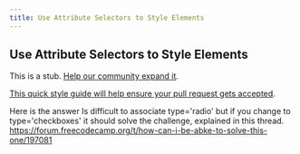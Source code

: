```yaml
---
title: Use Attribute Selectors to Style Elements
---
```

## Use Attribute Selectors to Style Elements

This is a stub. <a href='https://github.com/freecodecamp/guides/tree/master/src/pages/certifications/responsive-web-design/basic-css/use-attribute-selectors-to-style-elements/index.md' target='_blank' rel='nofollow'>Help our community expand it</a>.

<a href='https://github.com/freecodecamp/guides/blob/master/README.md' target='_blank' rel='nofollow'>This quick style guide will help ensure your pull request gets accepted</a>.

<!-- The article goes here, in GitHub-flavored Markdown. Feel free to add YouTube videos, images, and CodePen/JSBin embeds  -->
Here is the answer
Is difficult to associate type='radio' but if you change to  type='checkboxes' it should solve the challenge, explained in this thread.
https://forum.freecodecamp.org/t/how-can-i-be-abke-to-solve-this-one/197081
